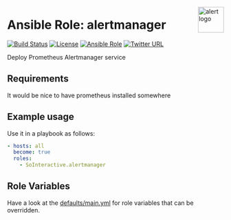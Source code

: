 <p><img src="https://upload.wikimedia.org/wikipedia/commons/thumb/1/1d/Human-dialog-warning.svg/2000px-Human-dialog-warning.svg.png" alt="alert logo" title="alert" align="right" height="60" /></p>

Ansible Role: alertmanager
==========================

[![Build Status](https://ci.devops.sosoftware.pl/buildStatus/icon?job=SoInteractive/alertmanager/master)](https://ci.devops.sosoftware.pl/blue/organizations/jenkins/SoInteractive%2Falertmanager/activity) [![License](https://img.shields.io/badge/license-MIT%20License-brightgreen.svg)](https://opensource.org/licenses/MIT) [![Ansible Role](https://img.shields.io/ansible/role/99999.svg)](https://galaxy.ansible.com/SoInteractive/alertmanager/) [![Twitter URL](https://img.shields.io/twitter/follow/sointeractive.svg?style=social&label=Follow%20%40SoInteractive)](https://twitter.com/sointeractive)

Deploy Prometheus Alertmanager service

Requirements
------------

It would be nice to have prometheus installed somewhere

Example usage
-------------

Use it in a playbook as follows:
```yaml
- hosts: all
  become: true
  roles:
    - SoInteractive.alertmanager
```

Role Variables
--------------

Have a look at the [defaults/main.yml](defaults/main.yml) for role variables
that can be overridden.
